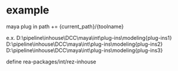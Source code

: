 # example

maya plug in path += {current_path}/{toolname}

e.x.
D:\pipeline\inhouse\DCC\maya\int\plug-ins\modeling\{plug-ins1}
D:\pipeline\inhouse\DCC\maya\int\plug-ins\modeling\{plug-ins2}
D:\pipeline\inhouse\DCC\maya\int\plug-ins\modeling\{plug-ins3}

define rea-packages/int/rez-inhouse